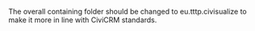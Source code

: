 The overall containing folder should be changed to eu.tttp.civisualize to make it more in line with CiviCRM standards.
